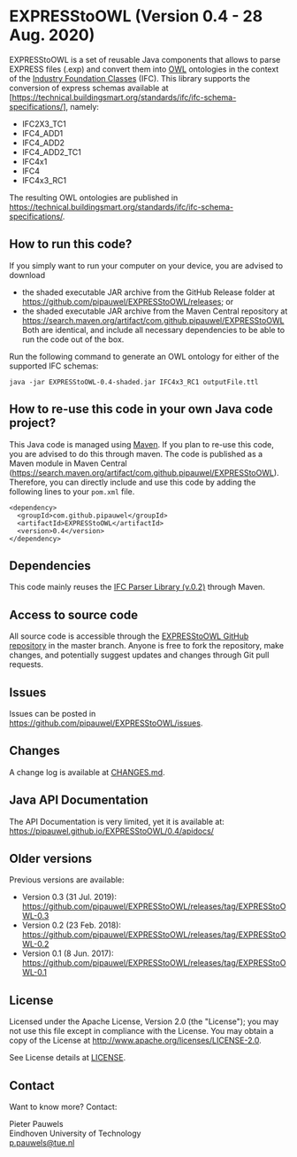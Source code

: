 # EXPRESStoOWL (Version 0.4 - 28 Aug. 2020)
EXPRESStoOWL is a set of reusable Java components that allows to parse EXPRESS files (.exp) and convert them into [OWL](https://www.w3.org/standards/techs/owl) ontologies in the context of the [Industry Foundation Classes](https://technical.buildingsmart.org/standards/ifc/) (IFC). This library supports the conversion of express schemas available at [https://technical.buildingsmart.org/standards/ifc/ifc-schema-specifications/], namely:

- IFC2X3_TC1
- IFC4_ADD1
- IFC4_ADD2
- IFC4_ADD2_TC1
- IFC4x1
- IFC4
- IFC4x3_RC1

The resulting OWL ontologies are published in https://technical.buildingsmart.org/standards/ifc/ifc-schema-specifications/.

## How to run this code?
If you simply want to run your computer on your device, you are advised to download
- the shaded executable JAR archive from the GitHub Release folder at https://github.com/pipauwel/EXPRESStoOWL/releases; or
- the shaded executable JAR archive from the Maven Central repository at https://search.maven.org/artifact/com.github.pipauwel/EXPRESStoOWL
Both are identical, and include all necessary dependencies to be able to run the code out of the box.

Run the following command to generate an OWL ontology for either of the supported IFC schemas:
```
java -jar EXPRESStoOWL-0.4-shaded.jar IFC4x3_RC1 outputFile.ttl
```

## How to re-use this code in your own Java code project?
This Java code is managed using [Maven](https://maven.apache.org/). If you plan to re-use this code, you are advised to do this through maven. The code is published as a Maven module in Maven Central (https://search.maven.org/artifact/com.github.pipauwel/EXPRESStoOWL). Therefore, you can directly include and use this code by adding the following lines to your `pom.xml` file.

```
<dependency>
  <groupId>com.github.pipauwel</groupId>
  <artifactId>EXPRESStoOWL</artifactId>
  <version>0.4</version>
</dependency>
```

## Dependencies
This code mainly reuses the [IFC Parser Library (v.0.2)](https://github.com/pipauwel/ifcParserLib) through Maven.

## Access to source code
All source code is accessible through the [EXPRESStoOWL GitHub repository](https://github.com/pipauwel/EXPRESStoOWL/) in the master branch. Anyone is free to fork the repository, make changes, and potentially suggest updates and changes through Git pull requests.

## Issues
Issues can be posted in https://github.com/pipauwel/EXPRESStoOWL/issues.

## Changes
A change log is available at [CHANGES.md](CHANGES.md). 

## Java API Documentation
The API Documentation is very limited, yet it is available at:
https://pipauwel.github.io/EXPRESStoOWL/0.4/apidocs/

## Older versions
Previous versions are available:
- Version 0.3 (31 Jul. 2019): https://github.com/pipauwel/EXPRESStoOWL/releases/tag/EXPRESStoOWL-0.3
- Version 0.2 (23 Feb. 2018): https://github.com/pipauwel/EXPRESStoOWL/releases/tag/EXPRESStoOWL-0.2
- Version 0.1 (8 Jun. 2017): https://github.com/pipauwel/EXPRESStoOWL/releases/tag/EXPRESStoOWL-0.1

## License
Licensed under the Apache License, Version 2.0 (the "License"); you may not use this file except in compliance with the License. You may obtain a copy of the License at http://www.apache.org/licenses/LICENSE-2.0.

See License details at [LICENSE](LICENSE).

## Contact
Want to know more? Contact:

Pieter Pauwels  
Eindhoven University of Technology  
p.pauwels@tue.nl  
